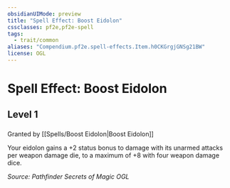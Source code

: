 ```yaml
---
obsidianUIMode: preview
title: "Spell Effect: Boost Eidolon"
cssclasses: pf2e,pf2e-spell
tags:
  - trait/common
aliases: "Compendium.pf2e.spell-effects.Item.h0CKGrgjGNSg21BW"
license: OGL
---
```

# Spell Effect: Boost Eidolon
## Level 1
### 






Granted by [[Spells/Boost Eidolon|Boost Eidolon]]

Your eidolon gains a +2 status bonus to damage with its unarmed attacks per weapon damage die, to a maximum of +8 with four weapon damage dice.

*Source: Pathfinder Secrets of Magic*
*OGL*